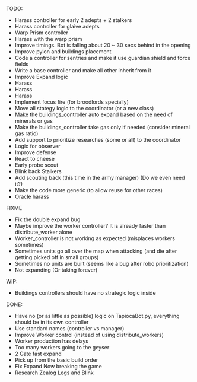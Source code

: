 TODO:
 - Harass controller for early 2 adepts + 2 stalkers
 - Harass controller for glaive adepts
 - Warp Prism controller
 - Harass with the warp prism
 - Improve timings. Bot is falling about 20 ~ 30 secs behind in the opening
 - Improve pylon and buildings placement
 - Code a controller for sentries and make it use guardian shield and force fields
 - Write a base controller and make all other inherit from it
 - Improve Expand logic
 - Harass
 - Harass
 - Harass
 - Implement focus fire (for broodlords specially)
 - Move all stategy logic to the coordinator (or a new class)
 - Make the buildings_controller auto expand based on the need of minerals or gas
 - Make the buildings_controller take gas only if needed (consider mineral gas ratio)
 - Add support to prioritize researches (some or all) to the coordinator
 - Logic for observer
 - Improve defense
 - React to cheese
 - Early probe scout
 - Blink back Stalkers
 - Add scouting back (this time in the army manager) (Do we even need it?)
 - Make the code more generic (to allow reuse for other races)
 - Oracle harass
 
FIXME
 - Fix the double expand bug
 - Maybe improve the worker controller? It is already faster than distribute_worker alone
 - Worker_controller is not working as expected (misplaces workers sometimes)
 - Sometimes units go all over the map when attacking (and die after getting picked off in small groups)
 - Sometimes no units are built (seems like a bug after robo prioritization)
 - Not expanding (Or taking forever)

WIP:
 - Buildings controllers should have no strategic logic inside

DONE:
 - Have no (or as little as possible) logic on TapiocaBot.py, everything should be in its own controller
 - Use standard names (controller vs manager)
 - Improve Worker control (instead of using distribute_workers)
 - Worker production has delays
 - Too many workers going to the geyser
 - 2 Gate fast expand
 - Pick up from the basic build order
 - Fix Expand Now breaking the game
 - Research Zealog Legs and Blink
